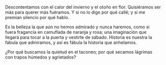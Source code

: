 Descontentamos con el calor del invierno y el otoño en flor. Quisiéramos ser más para querer más fuéramos. Y si no lo digo por qué callé; y si me premian silencio por qué hablo.

Es la belleza la que aún no hemos admirado y nunca haremos, como si fuera fragancia en camuflada de naranja y rosa; una imaginación que llegará para tocar a la puerta y vestirte de sábado. Historia es nuestra la fábula que admiramos, y así es fábula la historia que anhelamos.

¿Por qué buscamos la quietud en el taconeo; por qué secamos lágrimas con trapos húmedos y agrietados?